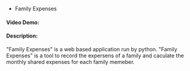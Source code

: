 * Family Expenses
#### Video Demo:
#### Description:

"Family Expenses" is a web based application run by python. "Family Expenses" is a tool to record the expersens of a family
and caculate the monthly shared expenses for each family memeber.
